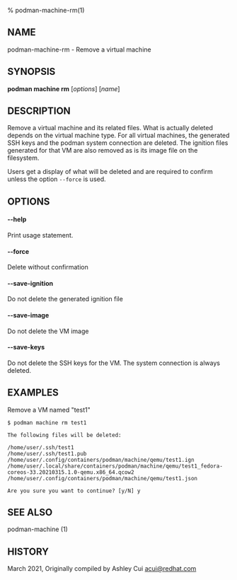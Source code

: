 % podman-machine-rm(1)

## NAME
podman\-machine\-rm - Remove a virtual machine

## SYNOPSIS
**podman machine rm** [*options*] [*name*]

## DESCRIPTION

Remove a virtual machine and its related files.  What is actually deleted
depends on the virtual machine type.  For all virtual machines, the generated
SSH keys and the podman system connection are deleted.  The ignition files
generated for that VM are also removed as is its image file on the filesystem.

Users get a display of what will be deleted and are required to confirm unless the option `--force`
is used.


## OPTIONS

#### **--help**

Print usage statement.

#### **--force**

Delete without confirmation

#### **--save-ignition**

Do not delete the generated ignition file

#### **--save-image**

Do not delete the VM image

#### **--save-keys**

Do not delete the SSH keys for the VM.  The system connection is always
deleted.

## EXAMPLES

Remove a VM named "test1"

```
$ podman machine rm test1

The following files will be deleted:

/home/user/.ssh/test1
/home/user/.ssh/test1.pub
/home/user/.config/containers/podman/machine/qemu/test1.ign
/home/user/.local/share/containers/podman/machine/qemu/test1_fedora-coreos-33.20210315.1.0-qemu.x86_64.qcow2
/home/user/.config/containers/podman/machine/qemu/test1.json

Are you sure you want to continue? [y/N] y
```

## SEE ALSO
podman-machine (1)

## HISTORY
March 2021, Originally compiled by Ashley Cui <acui@redhat.com>
